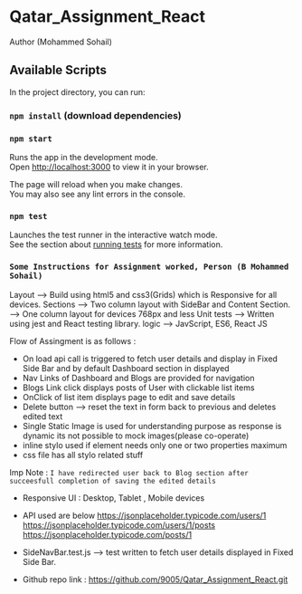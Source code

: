 # Qatar_Assignment_React
Author (Mohammed Sohail)

## Available Scripts

In the project directory, you can run:

### `npm install` (download dependencies)

### `npm start`

Runs the app in the development mode.\
Open [http://localhost:3000](http://localhost:3000) to view it in your browser.

The page will reload when you make changes.\
You may also see any lint errors in the console.

### `npm test`

Launches the test runner in the interactive watch mode.\
See the section about [running tests](https://facebook.github.io/create-react-app/docs/running-tests) for more information.

### `Some Instructions for Assignment worked, Person (B Mohammed Sohail)`

Layout --> Build using html5 and css3(Grids) which is Responsive for all devices.
Sections --> Two column layout with SideBar and Content Section.
         --> One column layout for devices 768px and less
Unit tests --> Written using jest and React testing library.
logic --> JavScript, ES6, React JS

Flow of Assingment is as follows : 
 * On load api call is triggered to fetch user details and display in Fixed Side Bar
   and by default Dashboard section in displayed
 * Nav Links of Dashboard and Blogs are provided for navigation
 * Blogs Link click displays posts of User with clickable list items
 * OnClick of list item displays page to edit and save details
 * Delete button --> reset the text in form back to previous and deletes edited text
 * Single Static Image is used for understanding purpose as response is dynamic its not possible to mock images(please co-operate)
 * inline stylo used if element needs only one or two properties maximum
 * css file has all stylo related stuff

 Imp Note : `I have redirected user back to Blog section after succeesfull completion
            of saving the edited details`

 * Responsive UI : Desktop, Tablet , Mobile devices
 * API used are below
   https://jsonplaceholder.typicode.com/users/1
   https://jsonplaceholder.typicode.com/users/1/posts
   https://jsonplaceholder.typicode.com/posts/1

 * SideNavBar.test.js --> test written to fetch user details displayed in Fixed Side Bar.

 * Github repo link : https://github.com/9005/Qatar_Assignment_React.git